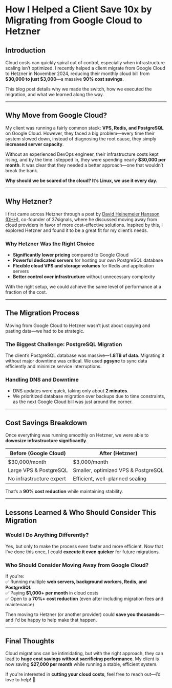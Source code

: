 # **How I Helped a Client Save 10x by Migrating from Google Cloud to Hetzner**  

## **Introduction**  
Cloud costs can quickly spiral out of control, especially when infrastructure scaling isn’t optimized. I recently helped a client migrate from Google Cloud to Hetzner in November 2024, reducing their monthly cloud bill from **$30,000 to just $3,000**—a massive **90% cost savings**.  

This blog post details why we made the switch, how we executed the migration, and what we learned along the way.  

---

## **Why Move from Google Cloud?**  
My client was running a fairly common stack: **VPS, Redis, and PostgreSQL** on Google Cloud. However, they faced a big problem—every time their system slowed down, instead of diagnosing the root cause, they simply **increased server capacity**.  

Without an experienced DevOps engineer, their infrastructure costs kept rising, and by the time I stepped in, they were spending nearly **$30,000 per month**. It was clear that they needed a better approach—one that wouldn’t break the bank.  

**Why should we be scared of the cloud? It’s Linux, we use it every day.**  

---

## **Why Hetzner?**  
I first came across Hetzner through a post by [David Heinemeier Hansson (DHH)](https://world.hey.com/dhh), co-founder of 37signals, where he discussed moving away from cloud providers in favor of more cost-effective solutions. Inspired by this, I explored Hetzner and found it to be a great fit for my client’s needs.  

### **Why Hetzner Was the Right Choice**  
- **Significantly lower pricing** compared to Google Cloud  
- **Powerful dedicated servers** for hosting our own PostgreSQL database  
- **Flexible cloud VPS and storage volumes** for Redis and application servers  
- **Better control over infrastructure** without unnecessary complexity  

With the right setup, we could achieve the same level of performance at a fraction of the cost.  

---

## **The Migration Process**  
Moving from Google Cloud to Hetzner wasn’t just about copying and pasting data—we had to be strategic.  

### **The Biggest Challenge: PostgreSQL Migration**  
The client’s PostgreSQL database was massive—**1.8TB of data**. Migrating it without major downtime was critical. We used **pgsync** to sync data efficiently and minimize service interruptions.  

### **Handling DNS and Downtime**  
- DNS updates were quick, taking only about **2 minutes**.  
- We prioritized database migration over backups due to time constraints, as the next Google Cloud bill was just around the corner.  

---

## **Cost Savings Breakdown**  
Once everything was running smoothly on Hetzner, we were able to **downsize infrastructure significantly**.  

| **Before (Google Cloud)** | **After (Hetzner)** |
|--------------------------|---------------------|
| $30,000/month           | $3,000/month       |
| Large VPS & PostgreSQL  | Smaller, optimized VPS & PostgreSQL |
| No infrastructure expert | Efficient, well-planned scaling |

That’s a **90% cost reduction** while maintaining stability.  

---

## **Lessons Learned & Who Should Consider This Migration**  
### **Would I Do Anything Differently?**  
Yes, but only to make the process even faster and more efficient. Now that I’ve done this once, I could **execute it even quicker** for future migrations.  

### **Who Should Consider Moving Away from Google Cloud?**  
If you're:  
✅ Running multiple **web servers, background workers, Redis, and PostgreSQL**  
✅ Paying **$1,000+ per month** in cloud costs  
✅ Open to a **70%+ cost reduction** (even after including migration fees and maintenance)  

Then moving to Hetzner (or another provider) could **save you thousands**—and I'd be happy to help make that happen.  

---

## **Final Thoughts**  
Cloud migrations can be intimidating, but with the right approach, they can lead to **huge cost savings without sacrificing performance**. My client is now saving **$27,000 per month** while running a stable, efficient system.  

If you're interested in **cutting your cloud costs**, feel free to reach out—I’d love to help! 🚀

